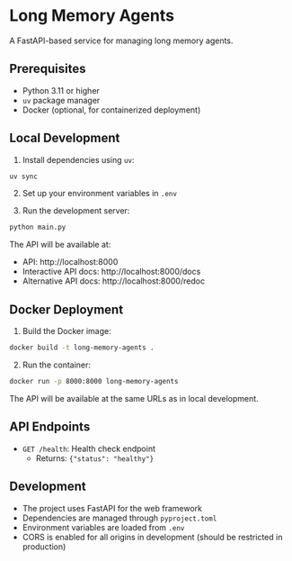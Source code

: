 # Long Memory Agents

A FastAPI-based service for managing long memory agents.

## Prerequisites

- Python 3.11 or higher
- `uv` package manager
- Docker (optional, for containerized deployment)

## Local Development

1. Install dependencies using `uv`:

```bash
uv sync
```

2. Set up your environment variables in `.env`

3. Run the development server:

```bash
python main.py
```

The API will be available at:

- API: http://localhost:8000
- Interactive API docs: http://localhost:8000/docs
- Alternative API docs: http://localhost:8000/redoc

## Docker Deployment

1. Build the Docker image:

```bash
docker build -t long-memory-agents .
```

2. Run the container:

```bash
docker run -p 8000:8000 long-memory-agents
```

The API will be available at the same URLs as in local development.

## API Endpoints

- `GET /health`: Health check endpoint
  - Returns: `{"status": "healthy"}`

## Development

- The project uses FastAPI for the web framework
- Dependencies are managed through `pyproject.toml`
- Environment variables are loaded from `.env`
- CORS is enabled for all origins in development (should be restricted in production)
